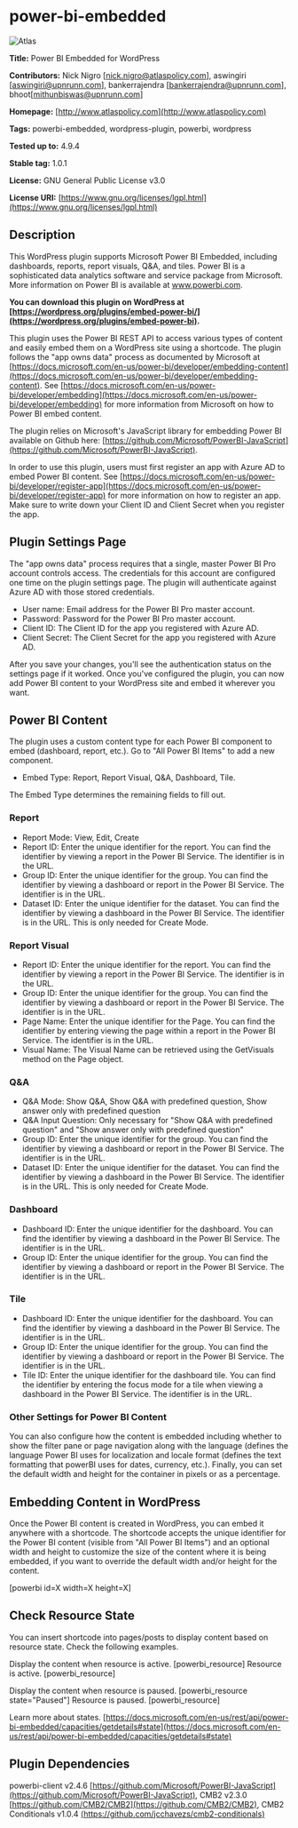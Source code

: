 # power-bi-embedded

![Atlas](http://atlaspolicy.com/wp-content/uploads/2017/03/logo.png)

 **Title:** Power BI Embedded for WordPress

 **Contributors:** Nick Nigro [nick.nigro@atlaspolicy.com], aswingiri [aswingiri@upnrunn.com], bankerrajendra [bankerrajendra@upnrunn.com], bhoot[mithunbiswas@upnrunn.com]

 **Homepage:** [http://www.atlaspolicy.com](http://www.atlaspolicy.com)

 **Tags:** powerbi-embedded, wordpress-plugin, powerbi, wordpress

 **Tested up to:** 4.9.4

 **Stable tag:** 1.0.1

 **License:** GNU General Public License v3.0

 **License URI:** [https://www.gnu.org/licenses/lgpl.html](https://www.gnu.org/licenses/lgpl.html)

## Description
This WordPress plugin supports Microsoft Power BI Embedded, including  dashboards, reports, report visuals, Q&A, and tiles. Power BI is a sophisticated data analytics software and service package from Microsoft. More information on Power BI is available at www.powerbi.com.

**You can download this plugin on WordPress at [https://wordpress.org/plugins/embed-power-bi/](https://wordpress.org/plugins/embed-power-bi).**

This plugin uses the Power BI REST API to access various types of content and easily embed them on a WordPress site using a shortcode. The plugin follows the "app owns data" process as documented by Microsoft at [https://docs.microsoft.com/en-us/power-bi/developer/embedding-content](https://docs.microsoft.com/en-us/power-bi/developer/embedding-content). See [https://docs.microsoft.com/en-us/power-bi/developer/embedding](https://docs.microsoft.com/en-us/power-bi/developer/embedding) for more information from Microsoft on how to Power BI embed content.

The plugin relies on Microsoft's JavaScript library for embedding Power BI available on Github here: [https://github.com/Microsoft/PowerBI-JavaScript](https://github.com/Microsoft/PowerBI-JavaScript).

In order to use this plugin, users must first register an app with Azure AD to embed Power BI content. See [https://docs.microsoft.com/en-us/power-bi/developer/register-app](https://docs.microsoft.com/en-us/power-bi/developer/register-app) for more information on how to register an app. Make sure to write down your Client ID and Client Secret when you register the app.

## Plugin Settings Page
The "app owns data" process requires that a single, master Power BI Pro account controls access. The credentials for this account are configured one time on the plugin settings page. The plugin will authenticate against Azure AD with those stored credentials.

 * User name: Email address for the Power BI Pro master account.
 * Password: Password for the Power BI Pro master account.
 * Client ID: The Client ID for the app you registered with Azure AD.
 * Client Secret: The Client Secret for the app you registered with Azure AD.

After you save your changes, you'll see the authentication status on the settings page if it worked. Once you've configured the plugin, you can now add Power BI content to your WordPress site and embed it wherever you want.

## Power BI Content
The plugin uses a custom content type for each Power BI component to embed (dashboard, report, etc.). Go to "All Power BI Items" to add a new component.

 * Embed Type: Report, Report Visual, Q&A, Dashboard, Tile.

The Embed Type determines the remaining fields to fill out.

### Report

 * Report Mode: View, Edit, Create
 * Report ID: Enter the unique identifier for the report. You can find the identifier by viewing a report in the Power BI Service. The identifier is in the URL.
 * Group ID: Enter the unique identifier for the group. You can find the identifier by viewing a dashboard or report in the Power BI Service. The identifier is in the URL.
 * Dataset ID: Enter the unique identifier for the dataset. You can find the identifier by viewing a dashboard in the Power BI Service. The identifier is in the URL. This is only needed for Create Mode.

### Report Visual

 * Report ID: Enter the unique identifier for the report. You can find the identifier by viewing a report in the Power BI Service. The identifier is in the URL.
 * Group ID: Enter the unique identifier for the group. You can find the identifier by viewing a dashboard or report in the Power BI Service. The identifier is in the URL.
 * Page Name: Enter the unique identifier for the Page. You can find the identifier by entering viewing the page within a report in the Power BI Service. The identifier is in the URL.
 * Visual Name: The Visual Name can be retrieved using the GetVisuals method on the Page object.

### Q&A

 * Q&A Mode: Show Q&A, Show Q&A with predefined question, Show answer only with predefined question
 * Q&A Input Question: Only necessary for "Show Q&A with predefined question" and "Show answer only with predefined question"
 * Group ID: Enter the unique identifier for the group. You can find the identifier by viewing a dashboard or report in the Power BI Service. The identifier is in the URL.
 * Dataset ID: Enter the unique identifier for the dataset. You can find the identifier by viewing a dashboard in the Power BI Service. The identifier is in the URL. This is only needed for Create Mode.

### Dashboard

 * Dashboard ID: Enter the unique identifier for the dashboard. You can find the identifier by viewing a dashboard in the Power BI Service. The identifier is in the URL.
 * Group ID: Enter the unique identifier for the group. You can find the identifier by viewing a dashboard or report in the Power BI Service. The identifier is in the URL.

### Tile

 * Dashboard ID: Enter the unique identifier for the dashboard. You can find the identifier by viewing a dashboard in the Power BI Service. The identifier is in the URL.
 * Group ID: Enter the unique identifier for the group. You can find the identifier by viewing a dashboard or report in the Power BI Service. The identifier is in the URL.
 * Tile ID: Enter the unique identifier for the dashboard tile. You can find the identifier by entering the focus mode for a tile when viewing a dashboard in the Power BI Service. The identifier is in the URL.


### Other Settings for Power BI Content
You can also configure how the content is embedded including whether to show the filter pane or page navigation along with the language (defines the language Power BI uses for localization and locale format (defines the text formatting that powerBI uses for dates, currency, etc.). Finally, you can set the default width and height for the container in pixels or as a percentage.

## Embedding Content in WordPress
Once the Power BI content is created in WordPress, you can embed it anywhere with a shortcode. The shortcode accepts the unique identifier for the Power BI content (visible from "All Power BI Items") and an optional width and height to customize the size of the content where it is being embedded, if you want to override the default width and/or height for the content.

[powerbi id=X width=X height=X]

## Check Resource State
You can insert shortcode into pages/posts to display content based on resource state. Check the following examples.

Display the content when resource is active.
    [powerbi_resource]
        Resource is active.
    [powerbi_resource]

Display the content when resource is paused.
    [powerbi_resource state="Paused"]
        Resource is paused.
    [powerbi_resource]

Learn more about states. [https://docs.microsoft.com/en-us/rest/api/power-bi-embedded/capacities/getdetails#state](https://docs.microsoft.com/en-us/rest/api/power-bi-embedded/capacities/getdetails#state)

## Plugin Dependencies

powerbi-client v2.4.6 [https://github.com/Microsoft/PowerBI-JavaScript](https://github.com/Microsoft/PowerBI-JavaScript), CMB2 v2.3.0 [https://github.com/CMB2/CMB2](https://github.com/CMB2/CMB2), CMB2 Conditionals v1.0.4 [(https://github.com/jcchavezs/cmb2-conditionals)](https://github.com/jcchavezs/cmb2-conditionals)
